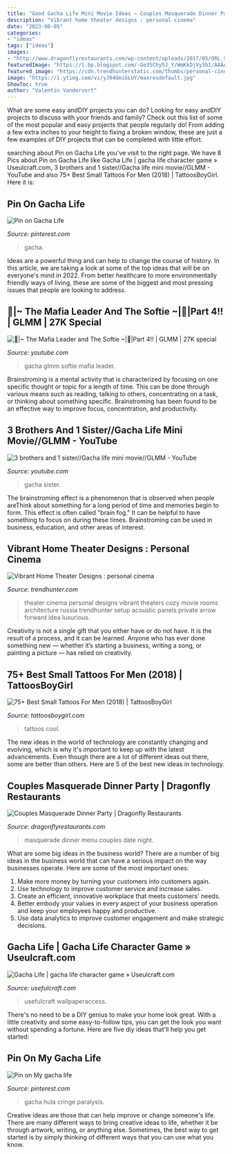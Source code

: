 ```yaml
---
title: "Good Gacha Life Mini Movie Ideas ~ Couples Masquerade Dinner Party"
description: "Vibrant home theater designs : personal cinema"
date: "2023-06-05"
categories:
- "ideas"
tags: ["ideas"]
images:
- "http://www.dragonflyrestaurants.com/wp-content/uploads/2017/05/ORL_SPECIAL_EVENT_MENU_MASQUERADE-1.png"
featuredImage: "https://1.bp.blogspot.com/-Ge35Chy5J_Y/WmKkDjVy3bI/AAAAAAAALmY/wX41dz3qIxQXNOL-IygbyAlRIPUOXdeswCLcBGAs/s1600/small%2Btattoos%2Bfor%2Bmen%2Bon%2Barm%2Bdesigns.JPG"
featured_image: "https://cdn.trendhunterstatic.com/thumbs/personal-cinema.jpeg"
image: "https://i.ytimg.com/vi/yJ04GmiGLUY/maxresdefault.jpg"
ShowToc: true
author: "Valentin Vandervort"
---
```



What are some easy andDIY projects you can do?
Looking for easy andDIY projects to discuss with your friends and family? Check out this list of some of the most popular and easy projects that people regularly do! From adding a few extra inches to your height to fixing a broken window, these are just a few examples of DIY projects that can be completed with little effort.

	

		
searching about Pin on Gacha Life you've visit to the right page. We have 8 Pics about Pin on Gacha Life like Gacha Life | gacha life character game » Useulcraft.com, 3 brothers and 1 sister//Gacha life mini movie//GLMM - YouTube and also 75+ Best Small Tattoos For Men (2018) | TattoosBoyGirl. Here it is:
		
    
## Pin On Gacha Life

<img loading=lazy src="https://i.pinimg.com/736x/0e/56/50/0e5650d9d260b1957364ea8d7931447b.jpg" onerror="this.onerror=null;this.src='https://tse2.mm.bing.net/th?id=OIP.IbwJ56SFFbbW5-uhOqBTYgHaNK&amp;pid=15.1';" alt="Pin on Gacha Life">

_Source: pinterest.com_

>gacha. 

	

Ideas are a powerful thing and can help to change the course of history. In this article, we are taking a look at some of the top ideas that will be on everyone's mind in 2022. From better healthcare to more environmentally friendly ways of living, these are some of the biggest and most pressing issues that people are looking to address.

    
## 🔪|~ The Mafia Leader And The Softie ~|🌸|Part 4!! | GLMM | 27K Special

<img loading=lazy src="https://i.ytimg.com/vi/yJ04GmiGLUY/maxresdefault.jpg" onerror="this.onerror=null;this.src='https://tse3.mm.bing.net/th?id=OIP._hN_vQQhJb4Ta30tfNozyQHaEK&amp;pid=15.1';" alt="🔪|~ The Mafia Leader and The Softie ~|🌸|Part 4!! | GLMM | 27K special">

_Source: youtube.com_

>gacha glmm softie mafia leader. 

	

Brainstroming is a mental activity that is characterized by focusing on one specific thought or topic for a length of time. This can be done through various means such as reading, talking to others, concentrating on a task, or thinking about something specific. Brainstroming has been found to be an effective way to improve focus, concentration, and productivity.

    
## 3 Brothers And 1 Sister//Gacha Life Mini Movie//GLMM - YouTube

<img loading=lazy src="https://i.ytimg.com/vi/YpusptpdJSc/maxresdefault.jpg" onerror="this.onerror=null;this.src='https://tse1.mm.bing.net/th?id=OIP.dkQXPEh80Z8iVC0lHAAfBQHaEK&amp;pid=15.1';" alt="3 brothers and 1 sister//Gacha life mini movie//GLMM - YouTube">

_Source: youtube.com_

>gacha sister. 

	

The brainstroming effect is a phenomenon that is observed when people areThink about something for a long period of time and memories begin to form. This effect is often called "brain fog." It can be helpful to have something to focus on during these times. Brainstroming can be used in business, education, and other areas of interest.

    
## Vibrant Home Theater Designs : Personal Cinema

<img loading=lazy src="https://cdn.trendhunterstatic.com/thumbs/personal-cinema.jpeg" onerror="this.onerror=null;this.src='https://tse4.mm.bing.net/th?id=OIP.jzn8ImkgtEk_U63ZYjUaUAHaE8&amp;pid=15.1';" alt="Vibrant Home Theater Designs : personal cinema">

_Source: trendhunter.com_

>theater cinema personal designs vibrant theaters cozy movie rooms architecture russia trendhunter setup acoustic panels private arrow forward idea luxurious. 

	

Creativity is not a single gift that you either have or do not have. It is the result of a process, and it can be learned. Anyone who has ever done something new — whether it’s starting a business, writing a song, or painting a picture — has relied on creativity.

    
## 75+ Best Small Tattoos For Men (2018) | TattoosBoyGirl

<img loading=lazy src="https://1.bp.blogspot.com/-Ge35Chy5J_Y/WmKkDjVy3bI/AAAAAAAALmY/wX41dz3qIxQXNOL-IygbyAlRIPUOXdeswCLcBGAs/s1600/small%2Btattoos%2Bfor%2Bmen%2Bon%2Barm%2Bdesigns.JPG" onerror="this.onerror=null;this.src='https://tse3.mm.bing.net/th?id=OIP.mQR6IxNjQN-Y1a5GB-bBxgHaIa&amp;pid=15.1';" alt="75+ Best Small Tattoos For Men (2018) | TattoosBoyGirl">

_Source: tattoosboygirl.com_

>tattoos cool. 

	

The new ideas in the world of technology are constantly changing and evolving, which is why it's important to keep up with the latest advancements. Even though there are a lot of different ideas out there, some are better than others. Here are 5 of the best new ideas in technology.

    
## Couples Masquerade Dinner Party | Dragonfly Restaurants

<img loading=lazy src="http://www.dragonflyrestaurants.com/wp-content/uploads/2017/05/ORL_SPECIAL_EVENT_MENU_MASQUERADE-1.png" onerror="this.onerror=null;this.src='https://tse1.mm.bing.net/th?id=OIP.9PpJY4MjMp0XQFj4QtfC-wHaUd&amp;pid=15.1';" alt="Couples Masquerade Dinner Party | Dragonfly Restaurants">

_Source: dragonflyrestaurants.com_

>masquerade dinner menu couples date night. 

	

What are some big ideas in the business world?
There are a number of big ideas in the business world that can have a serious impact on the way businesses operate. Here are some of the most important ones: 
1. Make more money by turning your customers into customers again.
2. Use technology to improve customer service and increase sales.
3. Create an efficient, innovative workplace that meets customers' needs.
4. Better embody your values in every aspect of your business operation and keep your employees happy and productive.
5. Use data analytics to improve customer engagement and make strategic decisions.

    
## Gacha Life | Gacha Life Character Game » Useulcraft.com

<img loading=lazy src="https://www.usefulcraft.com/wp-content/uploads/2019/12/gacha-life-14.jpg" onerror="this.onerror=null;this.src='https://tse1.mm.bing.net/th?id=OIP.oISteq_cVKnNhzJr7Za63gHaNK&amp;pid=15.1';" alt="Gacha Life | gacha life character game » Useulcraft.com">

_Source: usefulcraft.com_

>usefulcraft wallpaperaccess. 

	

There's no need to be a DIY genius to make your home look great. With a little creativity and some easy-to-follow tips, you can get the look you want without spending a fortune. Here are five diy ideas that'll help you get started:  

    
## Pin On My Gacha Life

<img loading=lazy src="https://i.pinimg.com/736x/a5/88/32/a58832b4ab527fa2a9183ae6dc0152d5.jpg" onerror="this.onerror=null;this.src='https://tse3.mm.bing.net/th?id=OIP.kw7gF31ODqxNkJxvBoB4KwHaFj&amp;pid=15.1';" alt="Pin on My gacha life">

_Source: pinterest.com_

>gacha hula cringe paralysis. 

	

Creative ideas are those that can help improve or change someone's life. There are many different ways to bring creative ideas to life, whether it be through artwork, writing, or anything else. Sometimes, the best way to get started is by simply thinking of different ways that you can use what you know.

